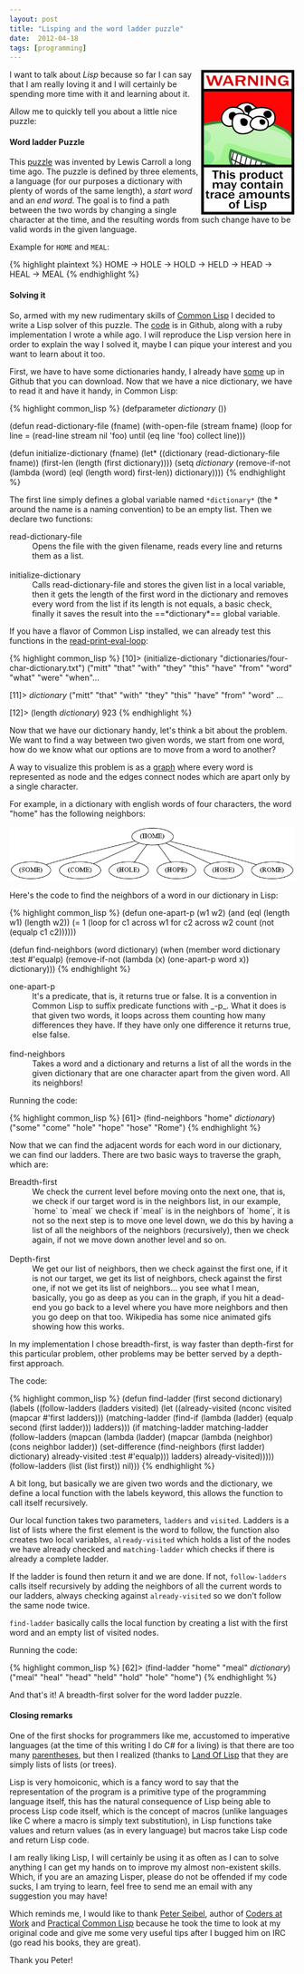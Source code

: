 ```yaml
---
layout: post
title: "Lisping and the word ladder puzzle"
date:  2012-04-18
tags: [programming]
---
```


<img style="float: right" src="../assets/lisplogo_warning_256.png" />

I want to talk about *Lisp* because so far I can say that I am really loving it and I will certainly be spending more time with it and learning about it.

Allow me to quickly tell you about a little nice puzzle:

#### Word ladder Puzzle
This [puzzle][word-ladder] was invented by Lewis Carroll a long time ago. The
puzzle is defined by three elements, a language (for our purposes
a dictionary with plenty of words of the same length), a _start word_ and an
_end word_. The goal is to find a path between the two words by changing a
single character at the time, and the resulting words from such change have to
be valid words in the given language.

Example for `HOME` and `MEAL`:

{% highlight plaintext %}
HOME -> HOLE -> HOLD -> HELD -> HEAD -> HEAL -> MEAL
{% endhighlight %}

#### Solving it

So, armed with my new rudimentary skills of [Common Lisp][common-lisp] I decided to write a
Lisp solver of this puzzle. The [code][code] is in Github, along with a ruby
implementation I wrote a while ago. I will reproduce the Lisp version here in
order to explain the way I solved it, maybe I can pique your interest and you
want to learn about it too.

First, we have to have some dictionaries handy, I already have [some][code] up
in Github that you can download. Now that we have a nice dictionary, we have to
read it and have it handy, in Common Lisp:

{% highlight common_lisp %}
(defparameter *dictionary* ())

(defun read-dictionary-file (fname)
  (with-open-file (stream fname)
    (loop for line = (read-line stream nil 'foo)
       until (eq line 'foo)
       collect line)))

(defun initialize-dictionary (fname)
  (let* ((dictionary (read-dictionary-file fname))
         (first-len (length (first dictionary))))
    (setq *dictionary*
          (remove-if-not (lambda (word)
                           (eql (length word)
                                first-len))
                         dictionary))))
{% endhighlight %}

The first line simply defines a global variable named `*dictionary*` (the \*
around the name is a naming convention) to be an empty list. Then we declare two
functions:

<dl>
<dt>read-dictionary-file</dt>
<dd>
Opens the file with the given filename, reads every line and returns them as a list.
</dd>
<br />
<dt>initialize-dictionary</dt>
<dd>
Calls read-dictionary-file and stores the given list in a local variable, then it gets the length of the first word in the dictionary and removes every word from the list if its length is not equals, a basic check, finally it saves the result into the ==*dictionary*== global variable.
</dd>
</dl>

If you have a flavor of Common Lisp installed, we can already test this
functions in the [read-print-eval-loop][repl]:

{% highlight common_lisp %}
[10]> (initialize-dictionary "dictionaries/four-char-dictionary.txt")
("mitt" "that" "with" "they" "this" "have" "from" "word" "what" "were" "when"...

[11]> *dictionary*
("mitt" "that" "with" "they" "this" "have" "from" "word" ...

[12]> (length *dictionary*)
923
{% endhighlight %}

Now that we have our dictionary handy, let's think a bit about the problem. We
want to find a way between two given words, we start from one word, how do we
know what our options are to move from a word to another?

A way to visualize this problem is as a [graph][graph] where every word is
represented as node and the edges connect nodes which are apart only by
a single character.

For example, in a dictionary with english words of four characters, the word
"home" has the following neighbors:

<img class="center" src="../assets/home-nodes.png" />

Here's the code to find the neighbors of a word in our dictionary in Lisp:

{% highlight common_lisp %}
(defun one-apart-p (w1 w2)
  (and (eql (length w1) (length w2))
       (= 1 (loop
               for c1 across w1
               for c2 across w2
               count (not (equalp c1 c2))))))

(defun find-neighbors (word dictionary)
  (when (member word dictionary :test #'equalp)
    (remove-if-not (lambda (x)
                     (one-apart-p word x))
                   dictionary)))
{% endhighlight %}

<dl>
<dt>one-apart-p</dt>
<dd>
It's a predicate, that is, it returns true or false. It is a convention in Common Lisp to suffix predicate functions with _-p_. What it does is that given two words, it loops across them counting how many differences they have. If they have only one difference it returns true, else false.
</dd>
<br />
<dt>find-neighbors</dt>
<dd>
Takes a word and a dictionary and returns a list of all the words in the given dictionary that are one character apart from the given word. All its neighbors!
</dd>
</dl>

Running the code:

{% highlight common_lisp %}
[61]> (find-neighbors "home" *dictionary*)
("some" "come" "hole" "hope" "hose" "Rome")
{% endhighlight %}

Now that we can find the adjacent words for each word in our dictionary, we can
find our ladders. There are two basic ways to traverse the graph, which are:

<dl>
<dt>Breadth-first</dt>
<dd>
We check the current level before moving onto the next one, that is, we check if
our target word is in the neighbors list, in our example, `home` to `meal` we
check if `meal` is in the neighbors of `home`, it is not so the next step is to
move one level down, we do this by having a list of all the neighbors of the
neighbors (recursively), then we check again, if not we move down another level
and so on.
</dd>
<br />
<dt>Depth-first</dt>
<dd>
We get our list of neighbors, then we check against the first one, if it is not
our target, we get its list of neighbors, check against the first one, if not we
get its list of neighbors... you see what I mean, basically, you go as deep as
you can in the graph, if you hit a dead-end you go back to a level where you
have more neighbors and then you go deep on that too. Wikipedia has some nice
animated gifs showing how this works.
</dd>
</dl>

In my implementation I chose breadth-first, is way faster than depth-first for
this particular problem, other problems may be better served by a depth-first
approach.

The code:

{% highlight common_lisp %}
(defun find-ladder (first second dictionary)
  (labels ((follow-ladders (ladders visited)
             (let ((already-visited (nconc visited
                                           (mapcar #'first ladders)))
                   (matching-ladder (find-if (lambda (ladder)
                                               (equalp second (first ladder)))
                                             ladders)))
               (if matching-ladder
                   matching-ladder
                   (follow-ladders (mapcan (lambda (ladder)
                                             (mapcar (lambda (neighbor)
                                                       (cons neighbor ladder))
                                                     (set-difference (find-neighbors (first ladder) dictionary)
                                                                     already-visited
                                                                     :test #'equalp)))
                                           ladders)
                                   already-visited)))))
    (follow-ladders (list (list first)) nil)))
{% endhighlight %}

A bit long, but basically we are given two words and the dictionary, we define a
local function with the labels keyword, this allows the function to call itself
recursively.

Our local function takes two parameters, `ladders` and `visited`. Ladders is a
list of lists where the first element is the word to follow, the function also
creates two local variables, `already-visited` which holds a list of the nodes
we have already checked and `matching-ladder` which checks if there is already a
complete ladder.

If the ladder is found then return it and we are done. If not, `follow-ladders`
calls itself recursively by adding the neighbors of all the current words to our
ladders, always checking against `already-visited` so we don't follow the same
node twice.

`find-ladder` basically calls the local function by creating a list with the
first word and an empty list of visited nodes.

Running the code:

{% highlight common_lisp %}
[62]> (find-ladder "home" "meal" *dictionary*)
("meal" "heal" "head" "held" "hold" "hole" "home")
{% endhighlight %}

And that's it! A breadth-first solver for the word ladder puzzle.

#### Closing remarks

One of the first shocks for programmers like me, accustomed to imperative
languages (at the time of this writing I do C# for a living) is that there are
too many [parentheses][parentheses], but then I realized (thanks to [Land Of
Lisp][land-of-lisp] that they are simply lists of lists (or trees).

Lisp is very homoiconic, which is a fancy word to say that the representation of
the program is a primitive type of the programming language itself, this has the
natural consequence of Lisp being able to process Lisp code itself, which is the
concept of macros (unlike languages like C where a macro is simply text
substitution), in Lisp functions take values and return values (as in every
language) but macros take Lisp code and return Lisp code.

I am really liking Lisp, I will certainly be using it as often as I can to solve
anything I can get my hands on to improve my almost non-existent skills. Which,
if you are an amazing Lisper, please do not be offended if my code sucks, I am
trying to learn, feel free to send me an email with any suggestion you may have!

Which reminds me, I would like to thank [Peter Seibel][peter-seibel], author of
[Coders at Work][coders-at-work] and [Practical Common Lisp][practical-lisp]
because he took the time to look at my original code and give me some very
useful tips after I bugged him on IRC (go read his books, they are great).

Thank you Peter!

[word-ladder]:    https://en.wikipedia.org/wiki/Word_ladder
[common-lisp]:    https://en.wikipedia.org/wiki/Common_Lisp
[code]:           https://github.com/ebobby/word-ladder
[repl]:           https://en.wikipedia.org/wiki/Read–eval–print_loop
[graph]:          http://en.wikipedia.org/wiki/Graph_(mathematics)
[parentheses]:    http://symbo1ics.com/blog/?p=275
[land-of-lisp]:   http://www.amazon.com/Land-Lisp-Learn-Program-Game/dp/1593272812%3FSubscriptionId%3DAKIAJHTAM7STAKSLLXRQ%26tag%3Dws%26linkCode%3Dxm2%26camp%3D2025%26creative%3D165953%26creativeASIN%3D1593272812
[peter-seibel]:   http://www.gigamonkeys.com
[coders-at-work]: http://www.amazon.com/Coders-Work-Reflections-Craft-Programming/dp/1430219483%3FSubscriptionId%3DAKIAJHTAM7STAKSLLXRQ%26tag%3Dws%26linkCode%3Dxm2%26camp%3D2025%26creative%3D165953%26creativeASIN%3D1430219483
[practical-lisp]: http://www.amazon.com/Practical-Common-Lisp-Peter-Seibel/dp/1590592395%3FSubscriptionId%3DAKIAJHTAM7STAKSLLXRQ%26tag%3Dbookistics-20%26linkCode%3Dxm2%26camp%3D2025%26creative%3D165953%26creativeASIN%3D1590592395

